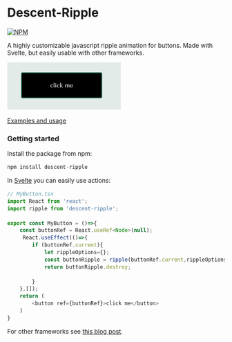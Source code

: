 # Descent-Ripple

[![NPM](https://img.shields.io/npm/v/descent-ripple.svg)](https://www.npmjs.com/package/descent-ripple)

A highly customizable javascript ripple animation for buttons. Made with Svelte, but easily usable with other frameworks.

[![Volcano ripple example](https://github.com/micha-lmxt/descent-ripple/blob/master/static/descent-ripple.gif)](https://gradientdescent.de/descent-ripple/)

[Examples and usage](https://gradientdescent.de/descent-ripple/)

### Getting started

Install the package from npm:

```javascript
npm install descent-ripple
```

In [Svelte](https://svelte.dev) you can easily use actions:

```javascript
// MyButton.tsx
import React from 'react';
import ripple from 'descent-ripple';

export const MyButton = ()=>{
    const buttonRef = React.useRef<Node>(null);
     React.useEffect(()=>{
        if (buttonRef.current){
            let rippleOptions={};
            const buttonRipple = ripple(buttonRef.current,rippleOptions);
            return buttonRipple.destroy;
            
        }
    },[]);
    return (
        <button ref={buttonRef}>click me</button>
    )
}
```

For other frameworks see [this blog post](https://gradientdescent.de/descent-ripple/).

